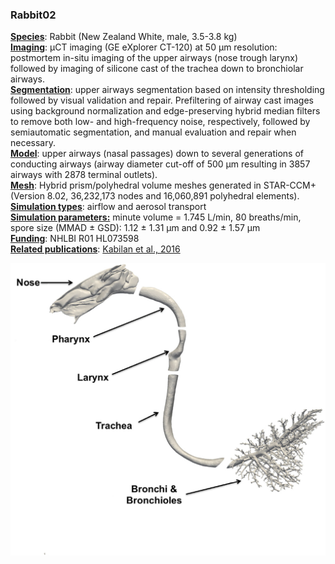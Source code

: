 ### Rabbit02



**<u>Species</u>**: Rabbit (New Zealand White, male, 3.5-3.8 kg)<br/>**<u>Imaging</u>**: µCT imaging (GE eXplorer CT-120) at 50 µm resolution: postmortem in-situ imaging of the upper airways (nose trough larynx) followed by imaging of silicone cast of the trachea down to bronchiolar airways. <br/>**<u>Segmentation</u>**: upper airways segmentation based on intensity thresholding followed by visual validation and repair. Prefiltering of airway cast images using background normalization and edge-preserving hybrid median filters to remove both low- and high-frequency noise, respectively, followed by semiautomatic segmentation, and manual evaluation and repair when necessary.<br/>**<u>Model</u>**: upper airways (nasal passages) down to several generations of conducting airways (airway diameter cut-off of 500 µm resulting in 3857 airways with 2878 terminal outlets). <br/>**<u>Mesh</u>**: Hybrid prism/polyhedral volume meshes generated in STAR-CCM+ (Version 8.02, 36,232,173 nodes and 16,060,891 polyhedral elements).<br/>**<u>Simulation types</u>**: airflow and aerosol transport<br/><u>**Simulation parameters:**</u> minute volume = 1.745 L/min, 80 breaths/min, spore size (MMAD ± GSD): 1.12 ± 1.31 µm and 0.92 ± 1.57 µm<br>**<u>Funding</u>**: NHLBI R01 HL073598<br/>**<u>Related publications</u>**: [Kabilan et al., 2016](http://dx.doi.org/10.1016/j.jaerosci.2016.01.011)



![rabbit02](../README/rabbit02.png)
